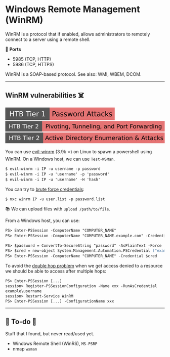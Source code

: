 # Windows Remote Management (WinRM)

<div class="row row-cols-lg-2"><div>

WinRM is a protocol that if enabled, allows administrators to remotely connect to a server using a remote shell.

🐊️ **Ports**

* 5985 (TCP, HTTP)
* 5986 (TCP, HTTPS)

WinRM is a SOAP-based protocol. See also: WMI, WBEM, DCOM.
</div><div>
</div></div>

<hr class="sep-both">

## WinRM vulnerabilities ☠️

[![password_attacks](../../../cybersecurity/_badges/htb/password_attacks.svg)](https://academy.hackthebox.com/course/preview/password-attacks)
[![pivoting_tunneling_port_forwarding](../../../cybersecurity/_badges/htb/pivoting_tunneling_port_forwarding.svg)](https://academy.hackthebox.com/course/preview/pivoting-tunneling-and-port-forwarding)
[![active_directory_enumeration_attacks](../../../cybersecurity/_badges/htb/active_directory_enumeration_attacks.svg)](https://academy.hackthebox.com/course/preview/active-directory-enumeration--attacks)

<div class="row row-cols-lg-2"><div>

You can use [evil-winrm](https://github.com/Hackplayers/evil-winrm) (3.9k ⭐) on Linux to spawn a powershell using WinRM. On a Windows host, we can use `Test-WSMan`.

```ps
$ evil-winrm -i IP -u username -p password
$ evil-winrm -i IP -u 'username' -p 'password'
$ evil-winrm -i IP -u 'username' -H 'hash'
```

You can try to [brute force credentials](/cybersecurity/red-team/s2.discovery/techniques/network/auth.md):

```shell!
$ nxc winrm IP -u user.list -p password.list
```

📚 We can upload files with `upload /path/to/file`.
</div><div>

From a Windows host, you can use:

```ps
PS> Enter-PSSession -ComputerName "COMPUTER_NAME"
PS> Enter-PSSession -ComputerName "COMPUTER_NAME.example.com" -Credential example\username
```

```ps
PS> $password = ConvertTo-SecureString "password" -AsPlainText -Force
PS> $cred = new-object System.Management.Automation.PSCredential ("example\username", $password)
PS> Enter-PSSession -ComputerName "COMPUTER_NAME" -Credential $cred
```

To avoid the [double hop problem](https://posts.slayerlabs.com/double-hop/) when we get access denied to a resource we should be able to access after multiple hops:

```shell!
PS> Enter-PSSession [...]
session> Register-PSSessionConfiguration -Name xxx -RunAsCredential example\username
session> Restart-Service WinRM
PS> Enter-PSSession [...] -ConfigurationName xxx
```

</div></div>

<hr class="sep-both">

## 👻 To-do 👻

Stuff that I found, but never read/used yet.

<div class="row row-cols-lg-2"><div>

* Windows Remote Shell (WinRS), `MS-PSRP`
* nmap `wsman`
</div><div>
</div></div>